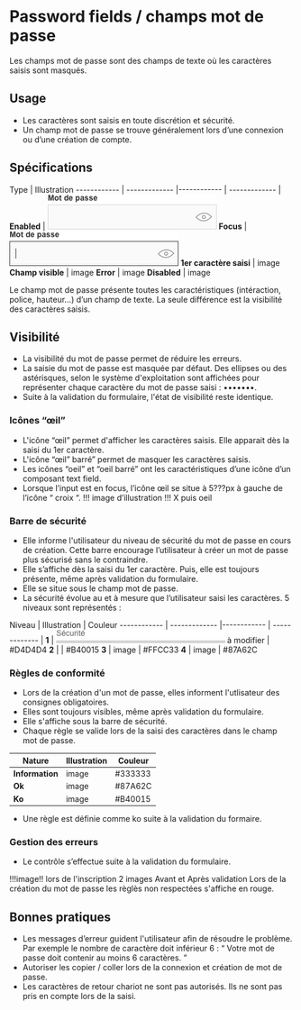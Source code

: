 # Password fields / champs mot de passe

Les champs mot de passe sont des champs de texte où les caractères saisis sont masqués.

## Usage

- Les caractères sont saisis en toute discrétion et sécurité.
- Un champ mot de passe se trouve généralement lors d’une connexion ou d’une création de compte.

## Spécifications

Type | Illustration
------------ | ------------- |------------ | ------------- |
**Enabled** | ![password__enabled](design/password__enabled.png)
**Focus** | ![password__focus](design/password__focus.png)
**1er caractère saisi** | image
**Champ visible** | image
**Error** | image
**Disabled** | image

Le champ mot de passe présente toutes les caractéristiques (intéraction, police, hauteur…) d’un champ de texte. La seule différence est la visibilité des caractères saisis.

## Visibilité

- La visibilité du mot de passe permet de réduire les erreurs.
- La saisie du mot de passe est masquée par défaut. Des ellipses ou des astérisques, selon le système d'exploitation sont affichées pour représenter chaque caractère du mot de passe saisi : •••••••.
- Suite à la validation du formulaire, l'état de visibilité reste identique.
### Icônes “œil”
- L'icône “œil” permet d'afficher les caractères saisis. Elle apparait dès la saisi du 1er caractère.
- L'icône “œil” barré” permet de masquer les caractères saisis.
- Les icônes “oeil” et “oeil barré” ont les caractéristiques d’une icône d’un composant text field.
- Lorsque l’input est en focus, l’icône œil se situe à 5???px à gauche de l’icône “ croix “.
!!! image d’illustration !!! X puis oeil

### Barre de sécurité

- Elle informe l'utilisateur du niveau de sécurité du mot de passe en cours de création. Cette barre encourage l’utilisateur à créer un mot de passe plus sécurisé sans le contraindre.
- Elle s’affiche dès la saisi du 1er caractère. Puis, elle est toujours présente, même après validation du formulaire.
- Elle se situe sous le champ mot de passe.
- La sécurité évolue au et à mesure que l’utilisateur saisi les caractères. 5 niveaux sont représentés :

Niveau | Illustration | Couleur
------------ | ------------- |------------ | ------------- |
**1** | ![password__security__level-0](design/password__security__level-0.png) à modifier | #D4D4D4
**2** |  | #B40015
**3** | image | #FFCC33
**4** | image | #87A62C


### Règles de conformité
- Lors de la création d'un mot de passe, elles informent l'utlisateur des consignes obligatoires.
- Elles sont toujours visibles, même après validation du formulaire.
- Elle s'affiche sous la barre de sécurité.
- Chaque règle se valide lors de la saisi des caractères dans le champ mot de passe.

Nature | Illustration | Couleur
------------ | ------------- |------------ |
**Information** | image | #333333
**Ok** | image | #87A62C
**Ko** | image | #B40015

- Une règle est définie comme ko suite à la validation du formaire.

### Gestion des erreurs
- Le contrôle s’effectue suite à la validation du formulaire.


!!!image!! lors de l'inscription 2 images Avant et Après validation Lors de la création du mot de passe les règlès non respectées s'affiche en rouge.


## Bonnes pratiques

- Les messages d’erreur guident l'utilisateur afin de résoudre le problème. Par exemple le nombre de caractère doit inférieur 6 : “ Votre mot de passe doit contenir au moins 6 caractères. ”
- Autoriser les copier / coller lors de la connexion et création de mot de passe.
- Les caractères de retour chariot ne sont pas autorisés. Ils ne sont pas pris en compte lors de la saisi.
